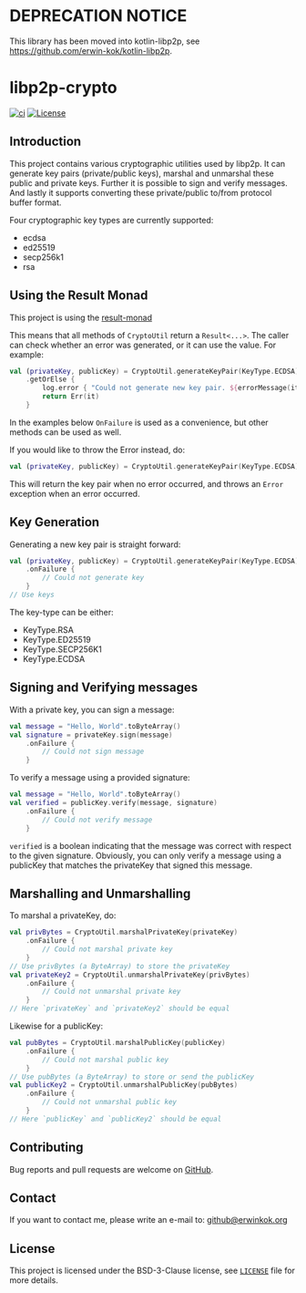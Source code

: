 # DEPRECATION NOTICE

This library has been moved into kotlin-libp2p, see https://github.com/erwin-kok/kotlin-libp2p.

# libp2p-crypto

[![ci](https://github.com/erwin-kok/libp2p-crypto/actions/workflows/ci.yaml/badge.svg)](https://github.com/erwin-kok/libp2p-crypto/actions/workflows/ci.yaml)
[![License](https://img.shields.io/github/license/erwin-kok/libp2p-crypto.svg)](https://github.com/erwin-kok/libp2p-crypto/blob/master/LICENSE)

## Introduction

This project contains various cryptographic utilities used by libp2p. It can generate key pairs (private/public keys), 
marshal and unmarshal these public and private keys. Further it is possible to sign and verify messages. And lastly it
supports converting these private/public to/from protocol buffer format. 

Four cryptographic key types are currently supported:
- ecdsa
- ed25519
- secp256k1
- rsa

## Using the Result Monad

This project is using the [result-monad](https://github.com/erwin-kok/result-monad)

This means that all methods of `CryptoUtil` return a `Result<...>`. The caller can check whether an error was generated, 
or it can use the value. For example:

```kotlin
val (privateKey, publicKey) = CryptoUtil.generateKeyPair(KeyType.ECDSA)
    .getOrElse {
        log.error { "Could not generate new key pair. ${errorMessage(it)}" }
        return Err(it)
    }
```

In the examples below `OnFailure` is used as a convenience, but other methods can be used as well.

If you would like to throw the Error instead, do:

```kotlin
val (privateKey, publicKey) = CryptoUtil.generateKeyPair(KeyType.ECDSA).getOrThrow()
```

This will return the key pair when no error occurred, and throws an `Error` exception when an error occurred. 

## Key Generation

Generating a new key pair is straight forward:

```kotlin
val (privateKey, publicKey) = CryptoUtil.generateKeyPair(KeyType.ECDSA)
    .onFailure {
        // Could not generate key
    }
// Use keys
```

The key-type can be either:
- KeyType.RSA 
- KeyType.ED25519 
- KeyType.SECP256K1 
- KeyType.ECDSA

## Signing and Verifying messages

With a private key, you can sign a message:

```kotlin
val message = "Hello, World".toByteArray()
val signature = privateKey.sign(message)
    .onFailure {
        // Could not sign message
    }
```

To verify a message using a provided signature:
```kotlin
val message = "Hello, World".toByteArray()
val verified = publicKey.verify(message, signature)
    .onFailure {
        // Could not verify message
    }
```

`verified` is a boolean indicating that the message was correct with respect to the given signature.
Obviously, you can only verify a message using a publicKey that matches the privateKey that signed this message.

## Marshalling and Unmarshalling
To marshal a privateKey, do:
```kotlin
val privBytes = CryptoUtil.marshalPrivateKey(privateKey)
    .onFailure {
        // Could not marshal private key
    }
// Use privBytes (a ByteArray) to store the privateKey
val privateKey2 = CryptoUtil.unmarshalPrivateKey(privBytes)
    .onFailure {
        // Could not unmarshal private key
    }
// Here `privateKey` and `privateKey2` should be equal
```

Likewise for a publicKey:
```kotlin
val pubBytes = CryptoUtil.marshalPublicKey(publicKey)
    .onFailure {
        // Could not marshal public key
    }
// Use pubBytes (a ByteArray) to store or send the publicKey
val publicKey2 = CryptoUtil.unmarshalPublicKey(pubBytes)
    .onFailure {
        // Could not unmarshal public key
    }
// Here `publicKey` and `publicKey2` should be equal
```

## Contributing

Bug reports and pull requests are welcome on [GitHub](https://github.com/erwin-kok/libp2p-crypto).

## Contact

If you want to contact me, please write an e-mail to: [github@erwinkok.org](mailto:github@erwinkok.org)

## License

This project is licensed under the BSD-3-Clause license, see [`LICENSE`](LICENSE) file for more details. 

